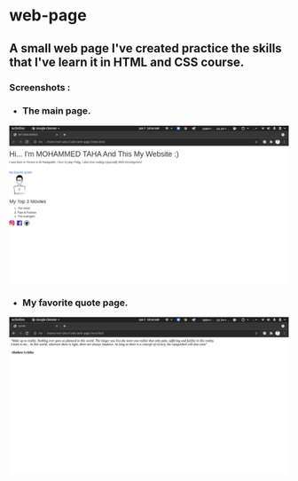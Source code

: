 # web-page
## A small web page I've created practice the skills that I've learn it in HTML and CSS course.
### Screenshots :
* ### The main page.
![](main-page.png)
* ### My favorite quote page.
![](quote.png)
